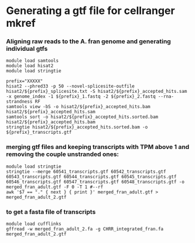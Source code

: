 # Generating a gtf file for cellranger mkref


### Aligning raw reads to the A. fran genome and generating individual gtfs
```
module load samtools
module load hisat2
module load stringtie

prefix="XXXXX"
hisat2 --phred33 -p 50 --novel-splicesite-outfile hisat2/${prefix}_splicesite.txt -S hisat2/${prefix}_accepted_hits.sam -x genome_index -1 ${prefix}_1.fastq -2 ${prefix}_2.fastq --rna-strandness RF
samtools view -bS -o hisat2/${prefix}_accepted_hits.bam hisat2/${prefix}_accepted_hits.sam
samtools sort -o hisat2/${prefix}_accepted_hits.sorted.bam hisat2/${prefix}_accepted_hits.bam
stringtie hisat2/${prefix}_accepted_hits.sorted.bam -o ${prefix}_transcripts.gtf
```
### merging gtf files and keeping transcripts with TPM above 1 and removing the couple unstranded ones:
```
module load stringtie
stringtie --merge 60541_transcripts.gtf 60542_transcripts.gtf 60543_transcripts.gtf 60544_transcripts.gtf 60545_transcripts.gtf 60546_transcripts.gtf 60547_transcripts.gtf 60548_transcripts.gtf -o merged_fran_adult.gtf -F 0 -T 1 #--rf
awk '$7 == "." { next } { print }' merged_fran_adult.gtf > merged_fran_adult_2.gtf
```
### to get a fasta file of transcripts
```
module load cufflinks
gffread -w merged_fran_adult_2.fa -g CHRR_integrated_fran.fa merged_fran_adult_2.gtf
```
